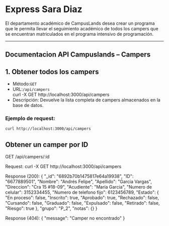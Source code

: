 # Express Sara Diaz

El departamento académico de CampusLands desea crear un programa que le permita llevar el seguimiento académico de todos los campers que se encuentran matriculados en el programa intensivo de programación.

---
## Documentacion API Campuslands – Campers

##  1. Obtener todos los campers
- Método:`GET`  
- URL:`/api/campers`  
curl -X GET http://localhost:3000/api/campers
- Descripción: Devuelve la lista completa de campers almacenados en la base de datos.  

### Ejemplo de request:
```bash
curl http://localhost:3000/api/campers
```

## Obtener un camper por ID

GET /api/campers/:id

Request:
curl -X GET http://localhost:3000/api/campers

Response (200):
{
  "_id": "6892b70b1475817e64a19938",
  "ID": "6677889501",
  "Nombre": "Andrés Felipe",
  "Apellido": "Garcia Vargas",
  "Direccion": "Cra 15 #18-09",
  "Acudiente": "María Garcia",
  "Numero de celular": 3152334455,
  "Numero de telefono fijo": 6123456789,
  "Estado": {
    "En proceso": false,
    "Inscrito": true,
    "Aprobado": true,
    "Rechazado": false,
    "Cursando": false,
    "Graduado": false,
    "Expulsado": false,
    "Retirado": false,
    "Riesgo": true
  },
  "grupo": "P_2",
  "notas": {}
}

Response (404):
{ "message": "Camper no encontrado" }


